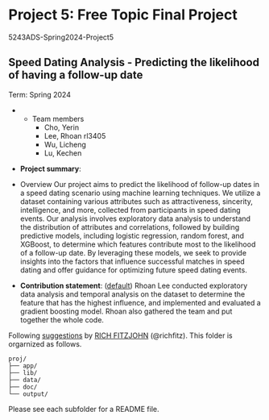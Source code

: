 # Project 5: Free Topic Final Project
5243ADS-Spring2024-Project5

## Speed Dating Analysis - Predicting the likelihood of having a follow-up date
Term: Spring 2024

+ + Team members
	+ Cho, Yerin
	+ Lee, Rhoan	rl3405
	+ Wu, Licheng
	+ Lu, Kechen

+ **Project summary**: 
- Overview
Our project aims to predict the likelihood of follow-up dates in a speed dating scenario using machine learning techniques. We utilize a dataset containing various attributes such as attractiveness, sincerity, intelligence, and more, collected from participants in speed dating events. Our analysis involves exploratory data analysis to understand the distribution of attributes and correlations, followed by building predictive models, including logistic regression, random forest, and XGBoost, to determine which features contribute most to the likelihood of a follow-up date. By leveraging these models, we seek to provide insights into the factors that influence successful matches in speed dating and offer guidance for optimizing future speed dating events.




+ **Contribution statement**: ([default](doc/a_note_on_contributions.md)) 
Rhoan Lee conducted exploratory data analysis and temporal analysis on the dataset to determine the feature that has the highest influence, and implemented and evaluated a gradient boosting model. Rhoan also gathered the team and put together the whole code. 


Following [suggestions](http://nicercode.github.io/blog/2013-04-05-projects/) by [RICH FITZJOHN](http://nicercode.github.io/about/#Team) (@richfitz). This folder is orgarnized as follows.

```
proj/
├── app/
├── lib/
├── data/
├── doc/
└── output/
```

Please see each subfolder for a README file.

